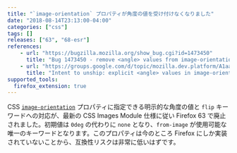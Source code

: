 ```yaml
---
title: "`image-orientation` プロパティが角度の値を受け付けなくなりました"
date: "2018-08-14T23:13:00-04:00"
categories: ["css"]
tags: []
releases: ["63", "68-esr"]
references:
    - url: "https://bugzilla.mozilla.org/show_bug.cgi?id=1473450"
      title: "Bug 1473450 - remove <angle> values from image-orientation"
    - url: "https://groups.google.com/d/topic/mozilla.dev.platform/A1aaENcsR6k/discussion"
      title: "Intent to unship: explicit <angle> values in image-orientation"
supported_tools:
  firefox_extension: true
---
```

CSS [`image-orientation`](https://developer.mozilla.org/docs/Web/CSS/image-orientation) プロパティに指定できる明示的な角度の値と `flip` キーワードへの対応が、最新の CSS Images Module 仕様に従い Firefox 63 で廃止されました。初期値は `0deg` の代わりに `none` となり、`from-image` が使用可能な唯一のキーワードとなります。このプロパティは今のところ Firefox にしか実装されていないことから、互換性リスクは非常に低いはずです。
